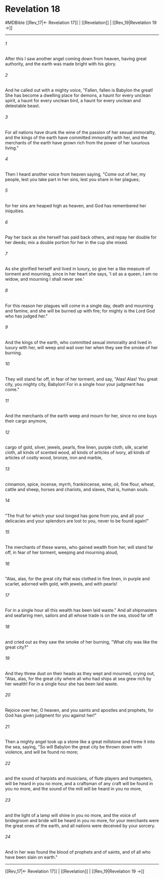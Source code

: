 # Revelation 18
#MDBible
[[Rev_17|← Revelation 17]] | [[Revelation]] | [[Rev_19|Revelation 19 →]]

***

###### 1 
After this I saw another angel coming down from heaven, having great authority, and the earth was made bright with his glory. 

###### 2 
And he called out with a mighty voice, "Fallen, fallen is Babylon the great! She has become a dwelling place for demons, a haunt for every unclean spirit, a haunt for every unclean bird, a haunt for every unclean and detestable beast. 

###### 3 
For all nations have drunk the wine of the passion of her sexual immorality, and the kings of the earth have committed immorality with her, and the merchants of the earth have grown rich from the power of her luxurious living." 

###### 4 
Then I heard another voice from heaven saying, "Come out of her, my people, lest you take part in her sins, lest you share in her plagues; 

###### 5 
for her sins are heaped high as heaven, and God has remembered her iniquities. 

###### 6 
Pay her back as she herself has paid back others, and repay her double for her deeds; mix a double portion for her in the cup she mixed. 

###### 7 
As she glorified herself and lived in luxury, so give her a like measure of torment and mourning, since in her heart she says, 'I sit as a queen, I am no widow, and mourning I shall never see.' 

###### 8 
For this reason her plagues will come in a single day, death and mourning and famine, and she will be burned up with fire; for mighty is the Lord God who has judged her." 

###### 9 
And the kings of the earth, who committed sexual immorality and lived in luxury with her, will weep and wail over her when they see the smoke of her burning. 

###### 10 
They will stand far off, in fear of her torment, and say, "Alas! Alas! You great city, you mighty city, Babylon! For in a single hour your judgment has come." 

###### 11 
And the merchants of the earth weep and mourn for her, since no one buys their cargo anymore, 

###### 12 
cargo of gold, silver, jewels, pearls, fine linen, purple cloth, silk, scarlet cloth, all kinds of scented wood, all kinds of articles of ivory, all kinds of articles of costly wood, bronze, iron and marble, 

###### 13 
cinnamon, spice, incense, myrrh, frankincense, wine, oil, fine flour, wheat, cattle and sheep, horses and chariots, and slaves, that is, human souls. 

###### 14 
"The fruit for which your soul longed has gone from you, and all your delicacies and your splendors are lost to you, never to be found again!" 

###### 15 
The merchants of these wares, who gained wealth from her, will stand far off, in fear of her torment, weeping and mourning aloud, 

###### 16 
"Alas, alas, for the great city that was clothed in fine linen, in purple and scarlet, adorned with gold, with jewels, and with pearls! 

###### 17 
For in a single hour all this wealth has been laid waste." And all shipmasters and seafaring men, sailors and all whose trade is on the sea, stood far off 

###### 18 
and cried out as they saw the smoke of her burning, "What city was like the great city?" 

###### 19 
And they threw dust on their heads as they wept and mourned, crying out, "Alas, alas, for the great city where all who had ships at sea grew rich by her wealth! For in a single hour she has been laid waste. 

###### 20 
Rejoice over her, O heaven, and you saints and apostles and prophets, for God has given judgment for you against her!" 

###### 21 
Then a mighty angel took up a stone like a great millstone and threw it into the sea, saying, "So will Babylon the great city be thrown down with violence, and will be found no more; 

###### 22 
and the sound of harpists and musicians, of flute players and trumpeters, will be heard in you no more, and a craftsman of any craft will be found in you no more, and the sound of the mill will be heard in you no more, 

###### 23 
and the light of a lamp will shine in you no more, and the voice of bridegroom and bride will be heard in you no more, for your merchants were the great ones of the earth, and all nations were deceived by your sorcery. 

###### 24 
And in her was found the blood of prophets and of saints, and of all who have been slain on earth." 

***

[[Rev_17|← Revelation 17]] | [[Revelation]] | [[Rev_19|Revelation 19 →]]

